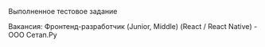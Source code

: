 Выполненное тестовое задание

Вакансия: Фронтенд-разработчик (Junior, Middle) (React / React Native) - ООО Сетап.Ру
